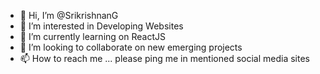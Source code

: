 - 👋 Hi, I’m @SrikrishnanG
- 👀 I’m interested in Developing Websites
- 🌱 I’m currently learning on ReactJS
- 💞️ I’m looking to collaborate on new emerging projects
- 📫 How to reach me ...
please ping me in mentioned social media sites

<!---
Srikrishnan001/Srikrishnan001 is a ✨ special ✨ repository because its `README.md` (this file) appears on your GitHub profile.
You can click the Preview link to take a look at your changes.
--->
